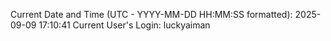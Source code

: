 Current Date and Time (UTC - YYYY-MM-DD HH:MM:SS formatted): 2025-09-09 17:10:41
Current User's Login: luckyaiman

